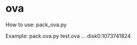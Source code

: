 # ova

How to use:
pack_ova.py <ova filename> <ovf string> <disk path : disk size>

Example:
pack.ova.py test.ova <ovf>...</ovf> disk0:1073741824
